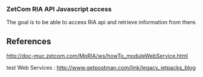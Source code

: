 ### ZetCom RIA API Javascript access


The goal is to be able to access RIA api and retrieve information from there.

## References

http://doc-muc.zetcom.com/MpRIA/ws/howTo_moduleWebService.html

test Web Services : http://www.getpostman.com/link/legacy_jetpacks_blog